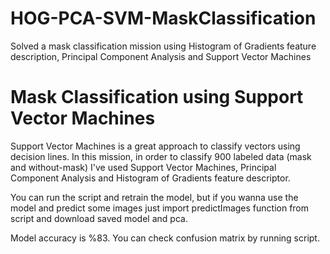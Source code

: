 # HOG-PCA-SVM-MaskClassification
Solved a mask classification mission using Histogram of Gradients feature description, Principal Component Analysis and Support Vector Machines

# Mask Classification using Support Vector Machines 

Support Vector Machines is a great approach to classify vectors using decision lines.  In this mission, in order to classify 900 labeled data (mask and without-mask) 
I've used Support Vector Machines, Principal Component Analysis and Histogram of Gradients feature descriptor.

You can run the script and retrain the model, but if you wanna use the model and predict some images just import predictImages function from script and download saved model
and pca.

Model accuracy is %83. You can check confusion matrix by running script.
